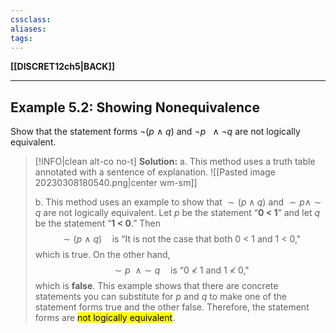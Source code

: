 ```yaml
---
cssclass:
aliases:
tags:
---
```

**[[DISCRET12ch5|BACK]]**

---
## Example 5.2: Showing Nonequivalence
Show that the statement forms $\lnot(p\ ∧\ q)$ and $\lnot p\ \ ∧ \lnot q$ are not logically equivalent.
>[!INFO|clean alt-co no-t]
> **Solution:**
> a. This method uses a truth table annotated with a sentence of explanation.
> ![[Pasted image 20230308180540.png|center wm-sm]]
> 
> b. This method uses an example to show that $∼(p ∧ q)$ and $∼p ∧ ∼q$ are not logically equivalent. Let $p$ be the statement “**0 < 1**” and let $q$ be the statement “**1 < 0**.” Then
> $$∼(p\ ∧\ q)\quad \text{is “It is not the case that both 0 < 1 and 1 < 0,"}$$
> which is true. On the other hand,
> $$∼p\ \ ∧ ∼q\quad \text{is “0 ≮ 1 and 1 ≮ 0,"}$$
> which is **false**. This example shows that there are concrete statements you can substitute for $p$ and $q$ to make one of the statement forms true and the other false. Therefore, the statement forms are <mark class="hltr-lightred">not logically equivalent</mark>.